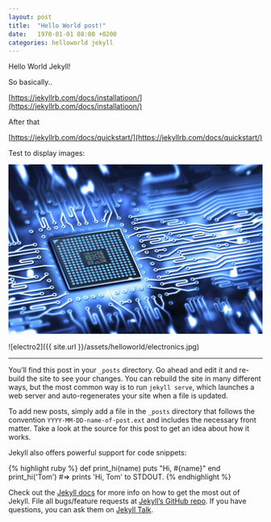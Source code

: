 ```yaml
---
layout: post
title:  "Hello World post!"
date:   1970-01-01 08:00 +0200
categories: helloworld jekyll
---
```


Hello World Jekyll!

So basically..

[https://jekyllrb.com/docs/installatioon/](https://jekyllrb.com/docs/installatioon/)

After that

[https://jekyllrb.com/docs/quickstart/](https://jekyllrb.com/docs/quickstart/)

Test to display images:

![electronics](/assets/helloworld/electronics.jpg)

![electro2]({{ site.url }}/assets/helloworld/electronics.jpg)

---

You’ll find this post in your `_posts` directory. Go ahead and edit it and re-build the site to see your changes. You can rebuild the site in many different ways, but the most common way is to run `jekyll serve`, which launches a web server and auto-regenerates your site when a file is updated.

To add new posts, simply add a file in the `_posts` directory that follows the convention `YYYY-MM-DD-name-of-post.ext` and includes the necessary front matter. Take a look at the source for this post to get an idea about how it works.

Jekyll also offers powerful support for code snippets:

{% highlight ruby %}
def print_hi(name)
  puts "Hi, #{name}"
end
print_hi('Tom')
#=> prints 'Hi, Tom' to STDOUT.
{% endhighlight %}

Check out the [Jekyll docs][jekyll-docs] for more info on how to get the most out of Jekyll. File all bugs/feature requests at [Jekyll’s GitHub repo][jekyll-gh]. If you have questions, you can ask them on [Jekyll Talk][jekyll-talk].

[jekyll-docs]: https://jekyllrb.com/docs/home
[jekyll-gh]:   https://github.com/jekyll/jekyll
[jekyll-talk]: https://talk.jekyllrb.com/
